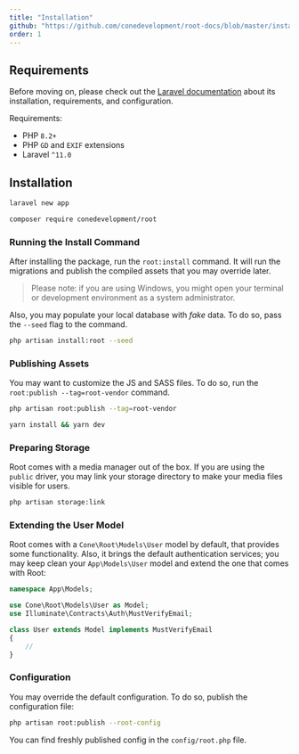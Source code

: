 ```yaml
---
title: "Installation"
github: "https://github.com/conedevelopment/root-docs/blob/master/installation.md"
order: 1
---
```


## Requirements

Before moving on, please check out the [Laravel documentation](https://laravel.com/docs/master/installation) about its installation, requirements, and configuration.

Requirements:

- PHP `8.2+`
- PHP `GD` and `EXIF` extensions
- Laravel `^11.0`

## Installation

```sh
laravel new app

composer require conedevelopment/root
```

### Running the Install Command

After installing the package, run the `root:install` command. It will run the migrations and publish the compiled assets that you may override later.

> Please note: if you are using Windows, you might open your terminal or development environment as a system administrator.

Also, you may populate your local database with _fake_ data. To do so, pass the `--seed` flag to the command.

```sh
php artisan install:root --seed
```

### Publishing Assets

You may want to customize the JS and SASS files. To do so, run the `root:publish --tag=root-vendor` command.

```sh
php artisan root:publish --tag=root-vendor

yarn install && yarn dev
```

### Preparing Storage

Root comes with a media manager out of the box. If you are using the `public` driver, you may link your storage directory to make your media files visible for users.

```sh
php artisan storage:link
```

### Extending the User Model

Root comes with a `Cone\Root\Models\User` model by default, that provides some functionality. Also, it brings the default authentication services; you may keep clean your `App\Models\User` model and extend the one that comes with Root:

```php
namespace App\Models;

use Cone\Root\Models\User as Model;
use Illuminate\Contracts\Auth\MustVerifyEmail;

class User extends Model implements MustVerifyEmail
{
    //
}
```

### Configuration

You may override the default configuration. To do so, publish the configuration file:

```sh
php artisan root:publish --root-config
```

You can find freshly published config in the `config/root.php` file.
